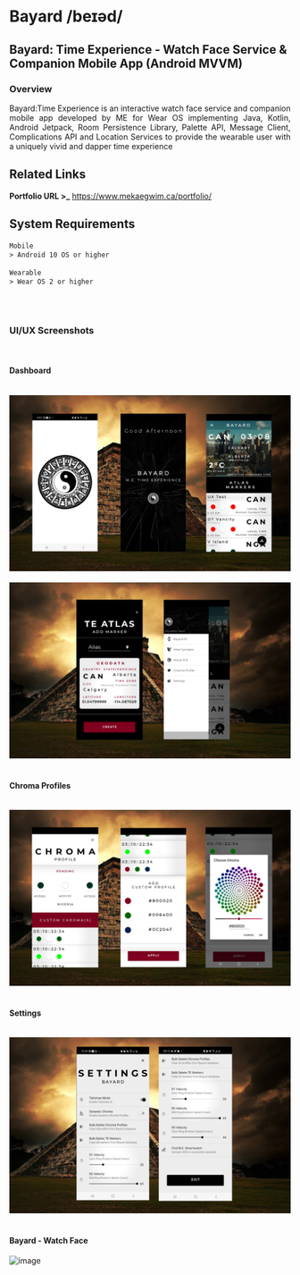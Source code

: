 # Bayard /beɪəd/
## Bayard: Time Experience - Watch Face Service & Companion Mobile App (Android MVVM)

### Overview
<p align="justify">Bayard:Time Experience is an interactive watch face service and companion mobile app developed by ME for Wear OS implementing Java, Kotlin, Android Jetpack, Room Persistence Library, Palette API, Message Client, Complications API and Location Services to provide the wearable user with a uniquely vivid and dapper time experience</p>

## Related Links

**Portfolio URL >_** https://www.mekaegwim.ca/portfolio/
<br>

## System Requirements

```
Mobile
> Android 10 OS or higher

Wearable
> Wear OS 2 or higher

```

<br><br>
### UI/UX Screenshots
&nbsp;
#### Dashboard
&nbsp;
![alt text](imgstore/bte_screenshots1.png)
&nbsp;
![image](imgstore/bte_screenshots2.png)
&nbsp;
#### Chroma Profiles
&nbsp;
![image](imgstore/bte_screenshots3.png)
&nbsp;
#### Settings
&nbsp;
![image](imgstore/bte_screenshots4.png)
&nbsp;
&nbsp;
#### Bayard - Watch Face
![image](imgstore/bte_preview.gif)